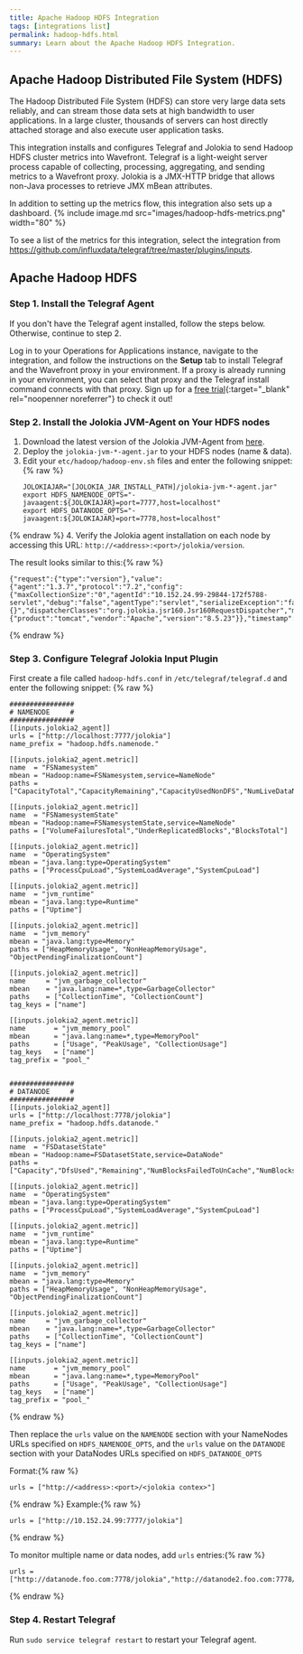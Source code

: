```yaml
---
title: Apache Hadoop HDFS Integration
tags: [integrations list]
permalink: hadoop-hdfs.html
summary: Learn about the Apache Hadoop HDFS Integration.
---
```

## Apache Hadoop Distributed File System (HDFS)

The Hadoop Distributed File System (HDFS) can store very large data sets reliably, and can stream those data sets at high bandwidth to user applications. In a large cluster, thousands of servers can host directly attached storage and also execute user application tasks.

This integration installs and configures Telegraf and Jolokia to send Hadoop HDFS cluster metrics into Wavefront. Telegraf is a light-weight server process capable of collecting, processing, aggregating, and sending metrics to a Wavefront proxy. Jolokia is a JMX-HTTP bridge that allows non-Java processes to retrieve JMX mBean attributes. 

In addition to setting up the metrics flow, this integration also sets up a dashboard.
{% include image.md src="images/hadoop-hdfs-metrics.png" width="80" %}


To see a list of the metrics for this integration, select the integration from <https://github.com/influxdata/telegraf/tree/master/plugins/inputs>.
## Apache Hadoop HDFS



### Step 1. Install the Telegraf Agent

If you don't have the Telegraf agent installed, follow the steps below. Otherwise, continue to step 2.

Log in to your Operations for Applications instance, navigate to the integration, and follow the instructions on the **Setup** tab to install Telegraf and the Wavefront proxy in your environment. If a proxy is already running in your environment, you can select that proxy and the Telegraf install command connects with that proxy. Sign up for a [free trial](https://tanzu.vmware.com/observability-trial){:target="_blank" rel="noopenner noreferrer"} to check it out!

### Step 2. Install the Jolokia JVM-Agent on Your HDFS nodes

1. Download the latest version of the Jolokia JVM-Agent from [here](https://jolokia.org/download.html).
2. Deploy the `jolokia-jvm-*-agent.jar` to your HDFS nodes (name & data).
3. Edit your `etc/hadoop/hadoop-env.sh` files and enter the following snippet:{% raw %}
    ```
    JOLOKIAJAR="[JOLOKIA_JAR_INSTALL_PATH]/jolokia-jvm-*-agent.jar"
    export HDFS_NAMENODE_OPTS="-javaagent:${JOLOKIAJAR}=port=7777,host=localhost"
    export HDFS_DATANODE_OPTS="-javaagent:${JOLOKIAJAR}=port=7778,host=localhost"
    ```
{% endraw %}
4. Verify the Jolokia agent installation on each node by accessing this URL: `http://<address>:<port>/jolokia/version`.

The result looks similar to this:{% raw %}
```
{"request":{"type":"version"},"value":{"agent":"1.3.7","protocol":"7.2","config":{"maxCollectionSize":"0","agentId":"10.152.24.99-29844-172f5788-servlet","debug":"false","agentType":"servlet","serializeException":"false","detectorOptions":"{}","dispatcherClasses":"org.jolokia.jsr160.Jsr160RequestDispatcher","maxDepth":"15","discoveryEnabled":"false","canonicalNaming":"true","historyMaxEntries":"10","includeStackTrace":"true","maxObjects":"0","debugMaxEntries":"100"},"info":{"product":"tomcat","vendor":"Apache","version":"8.5.23"}},"timestamp":1509955465,"status":200}
```
{% endraw %}

### Step 3. Configure Telegraf Jolokia Input Plugin

First create a file called `hadoop-hdfs.conf` in `/etc/telegraf/telegraf.d` and enter the following snippet:
{% raw %}
```
################
# NAMENODE     #
################
[[inputs.jolokia2_agent]]
urls = ["http://localhost:7777/jolokia"]
name_prefix = "hadoop.hdfs.namenode."

[[inputs.jolokia2_agent.metric]]
name  = "FSNamesystem"
mbean = "Hadoop:name=FSNamesystem,service=NameNode"
paths = ["CapacityTotal","CapacityRemaining","CapacityUsedNonDFS","NumLiveDataNodes","NumDeadDataNodes","NumInMaintenanceDeadDataNodes","NumDecomDeadDataNodes"]

[[inputs.jolokia2_agent.metric]]
name  = "FSNamesystemState"
mbean = "Hadoop:name=FSNamesystemState,service=NameNode"
paths = ["VolumeFailuresTotal","UnderReplicatedBlocks","BlocksTotal"]

[[inputs.jolokia2_agent.metric]]
name  = "OperatingSystem"
mbean = "java.lang:type=OperatingSystem"
paths = ["ProcessCpuLoad","SystemLoadAverage","SystemCpuLoad"]

[[inputs.jolokia2_agent.metric]]
name  = "jvm_runtime"
mbean = "java.lang:type=Runtime"
paths = ["Uptime"]

[[inputs.jolokia2_agent.metric]]
name  = "jvm_memory"
mbean = "java.lang:type=Memory"
paths = ["HeapMemoryUsage", "NonHeapMemoryUsage", "ObjectPendingFinalizationCount"]

[[inputs.jolokia2_agent.metric]]
name     = "jvm_garbage_collector"
mbean    = "java.lang:name=*,type=GarbageCollector"
paths    = ["CollectionTime", "CollectionCount"]
tag_keys = ["name"]

[[inputs.jolokia2_agent.metric]]
name       = "jvm_memory_pool"
mbean      = "java.lang:name=*,type=MemoryPool"
paths      = ["Usage", "PeakUsage", "CollectionUsage"]
tag_keys   = ["name"]
tag_prefix = "pool_"


################
# DATANODE     #
################
[[inputs.jolokia2_agent]]
urls = ["http://localhost:7778/jolokia"]
name_prefix = "hadoop.hdfs.datanode."

[[inputs.jolokia2_agent.metric]]
name  = "FSDatasetState"
mbean = "Hadoop:name=FSDatasetState,service=DataNode"
paths = ["Capacity","DfsUsed","Remaining","NumBlocksFailedToUnCache","NumBlocksFailedToCache","NumBlocksCached"]

[[inputs.jolokia2_agent.metric]]
name  = "OperatingSystem"
mbean = "java.lang:type=OperatingSystem"
paths = ["ProcessCpuLoad","SystemLoadAverage","SystemCpuLoad"]

[[inputs.jolokia2_agent.metric]]
name  = "jvm_runtime"
mbean = "java.lang:type=Runtime"
paths = ["Uptime"]

[[inputs.jolokia2_agent.metric]]
name  = "jvm_memory"
mbean = "java.lang:type=Memory"
paths = ["HeapMemoryUsage", "NonHeapMemoryUsage", "ObjectPendingFinalizationCount"]

[[inputs.jolokia2_agent.metric]]
name     = "jvm_garbage_collector"
mbean    = "java.lang:name=*,type=GarbageCollector"
paths    = ["CollectionTime", "CollectionCount"]
tag_keys = ["name"]

[[inputs.jolokia2_agent.metric]]
name       = "jvm_memory_pool"
mbean      = "java.lang:name=*,type=MemoryPool"
paths      = ["Usage", "PeakUsage", "CollectionUsage"]
tag_keys   = ["name"]
tag_prefix = "pool_"
```
{% endraw %}

Then replace the `urls` value on the `NAMENODE` section with your NameNodes URLs specified on `HDFS_NAMENODE_OPTS`, and the `urls` value on the `DATANODE` section with your DataNodes URLs specified on `HDFS_DATANODE_OPTS`

Format:{% raw %}
```
urls = ["http://<address>:<port>/<jolokia contex>"]
```
{% endraw %}
Example:{% raw %}
```
urls = ["http://10.152.24.99:7777/jolokia"]
```
{% endraw %}

To monitor multiple name or data nodes, add `urls` entries:{% raw %}
```
urls = ["http://datanode.foo.com:7778/jolokia","http://datanode2.foo.com:7778/jolokia","http://datanode3.foo.com:7778/jolokia"]
```
{% endraw %}

### Step 4. Restart Telegraf

Run `sudo service telegraf restart` to restart your Telegraf agent.



